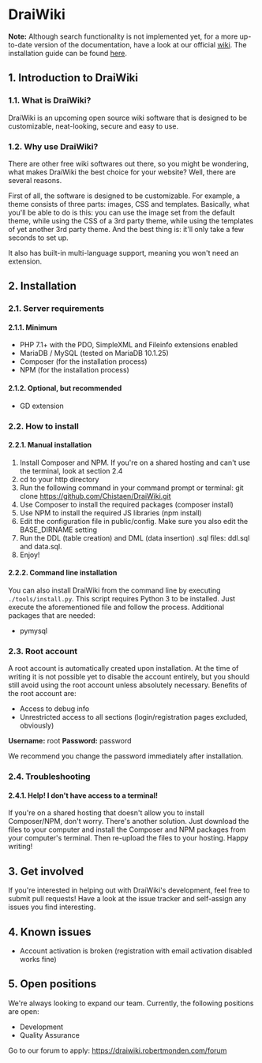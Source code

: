 # DraiWiki

**Note:** Although search functionality is not implemented yet, for a more up-to-date version of the documentation, have a look at our official [wiki](https://draiwiki.robertmonden.com/wiki/index.php). The installation guide can be found [here](https://draiwiki.robertmonden.com/wiki/index.php/article/Installation_guide).

## 1. Introduction to DraiWiki
### 1.1. What is DraiWiki?
DraiWiki is an upcoming open source wiki software that is designed to be customizable, neat-looking, secure and easy to use.

### 1.2. Why use DraiWiki?
There are other free wiki softwares out there, so you might be wondering, what makes DraiWiki the best choice for your website? Well, there are several reasons.

First of all, the software is designed to be customizable. For example, a theme consists of three parts: images, CSS and templates. Basically, what you'll be able to do is this: you can use the image set from the default theme, while using the CSS of a 3rd party theme, while using the templates of yet another 3rd party theme. And the best thing is: it'll only take a few seconds to set up.

It also has built-in multi-language support, meaning you won't need an extension.

## 2. Installation
### 2.1. Server requirements
#### 2.1.1. Minimum
* PHP 7.1+ with the PDO, SimpleXML and Fileinfo extensions enabled
* MariaDB / MySQL (tested on MariaDB 10.1.25)
* Composer (for the installation process)
* NPM (for the installation process)

#### 2.1.2. Optional, but recommended
* GD extension

### 2.2. How to install
#### 2.2.1. Manual installation
1. Install Composer and NPM. If you're on a shared hosting and can't use the terminal, look at section 2.4
2. cd to your http directory
3. Run the following command in your command prompt or terminal: git clone https://github.com/Chistaen/DraiWiki.git
4. Use Composer to install the required packages (composer install)
5. Use NPM to install the required JS libraries (npm install)
6. Edit the configuration file in public/config. Make sure you also edit the BASE_DIRNAME setting
7. Run the DDL (table creation) and DML (data insertion) .sql files: ddl.sql and data.sql.
8. Enjoy!

#### 2.2.2. Command line installation
You can also install DraiWiki from the command line by executing ``./tools/install.py``. This script requires Python 3 to be installed. Just execute the aforementioned file and follow the process. Additional packages that are needed:
* pymysql

### 2.3. Root account
A root account is automatically created upon installation. At the time of writing it is not possible yet to disable the account entirely, but you should still avoid using the root account unless absolutely necessary. Benefits of the root account are:
* Access to debug info
* Unrestricted access to all sections (login/registration pages excluded, obviously)

**Username:** root **Password:** password

We recommend you change the password immediately after installation.

### 2.4. Troubleshooting
#### 2.4.1. Help! I don't have access to a terminal!
If you're on a shared hosting that doesn't allow you to install Composer/NPM, don't worry. There's another solution. Just download the files to your computer and install the Composer and NPM packages from your computer's terminal. Then re-upload the files to your hosting. Happy writing!

## 3. Get involved
If you're interested in helping out with DraiWiki's development, feel free to submit pull requests! Have a look at the issue tracker and self-assign any issues you find interesting.

## 4. Known issues
* Account activation is broken (registration with email activation disabled works fine)

## 5. Open positions
We're always looking to expand our team. Currently, the following positions are open:
* Development
* Quality Assurance

Go to our forum to apply: https://draiwiki.robertmonden.com/forum